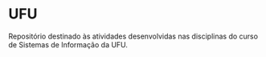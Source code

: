 # UFU
Repositório destinado às atividades desenvolvidas nas disciplinas do curso de Sistemas de Informação da UFU.
